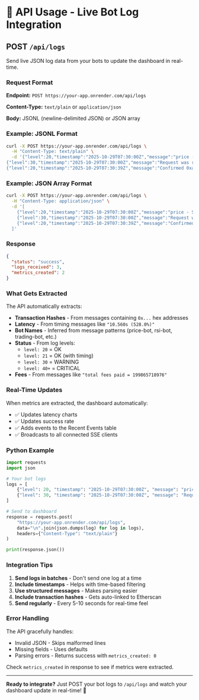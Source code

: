 # 🔌 API Usage - Live Bot Log Integration

## POST `/api/logs`

Send live JSON log data from your bots to update the dashboard in real-time.

### Request Format

**Endpoint:** `POST https://your-app.onrender.com/api/logs`

**Content-Type:** `text/plain` or `application/json`

**Body:** JSONL (newline-delimited JSON) or JSON array

### Example: JSONL Format

```bash
curl -X POST https://your-app.onrender.com/api/logs \
  -H "Content-Type: text/plain" \
  -d '{"level":20,"timestamp":"2025-10-29T07:30:00Z","message":"price - Started"}
{"level":30,"timestamp":"2025-10-29T07:30:00Z","message":"Request was rate-limited..."}
{"level":20,"timestamp":"2025-10-29T07:30:39Z","message":"Confirmed 0xa92fded92b1aa10f574789cdfc023eb884a0fa3b8a1c18b461eaca671730fb56 (total fees paid = 199865718976)"}'
```

### Example: JSON Array Format

```bash
curl -X POST https://your-app.onrender.com/api/logs \
  -H "Content-Type: application/json" \
  -d '[
    {"level":20,"timestamp":"2025-10-29T07:30:00Z","message":"price - Started"},
    {"level":30,"timestamp":"2025-10-29T07:30:00Z","message":"Request was rate-limited..."},
    {"level":20,"timestamp":"2025-10-29T07:30:39Z","message":"Confirmed 0xabc..."}
  ]'
```

### Response

```json
{
  "status": "success",
  "logs_received": 3,
  "metrics_created": 2
}
```

### What Gets Extracted

The API automatically extracts:

- **Transaction Hashes** - From messages containing `0x...` hex addresses
- **Latency** - From timing messages like `"10.560s (528.0%)"`
- **Bot Names** - Inferred from message patterns (price-bot, rsi-bot, trading-bot, etc.)
- **Status** - From log levels:
  - `level: 20` = OK
  - `level: 21` = OK (with timing)
  - `level: 30` = WARNING
  - `level: 40+` = CRITICAL
- **Fees** - From messages like `"total fees paid = 199865718976"`

### Real-Time Updates

When metrics are extracted, the dashboard automatically:
- ✅ Updates latency charts
- ✅ Updates success rate
- ✅ Adds events to the Recent Events table
- ✅ Broadcasts to all connected SSE clients

### Python Example

```python
import requests
import json

# Your bot logs
logs = [
    {"level": 20, "timestamp": "2025-10-29T07:30:00Z", "message": "price - Started"},
    {"level": 30, "timestamp": "2025-10-29T07:30:00Z", "message": "Request was rate-limited..."},
]

# Send to dashboard
response = requests.post(
    "https://your-app.onrender.com/api/logs",
    data="\n".join(json.dumps(log) for log in logs),
    headers={"Content-Type": "text/plain"}
)

print(response.json())
```

### Integration Tips

1. **Send logs in batches** - Don't send one log at a time
2. **Include timestamps** - Helps with time-based filtering
3. **Use structured messages** - Makes parsing easier
4. **Include transaction hashes** - Gets auto-linked to Etherscan
5. **Send regularly** - Every 5-10 seconds for real-time feel

### Error Handling

The API gracefully handles:
- Invalid JSON - Skips malformed lines
- Missing fields - Uses defaults
- Parsing errors - Returns success with `metrics_created: 0`

Check `metrics_created` in response to see if metrics were extracted.

---

**Ready to integrate?** Just POST your bot logs to `/api/logs` and watch your dashboard update in real-time! 🚀
